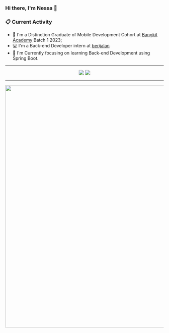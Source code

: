 ### Hi there, I'm Nessa 👋

### 📋 Current Activity

- 🚀 I'm a Distinction Graduate of Mobile Development Cohort at [Bangkit Academy](https://grow.google/intl/id_id/bangkit/?tab=cloud-computing) Batch 1 2023;
- 💻 I'm a Back-end Developer intern at [berijalan](https://berijalan.co.id/)
- 🌱 I'm Currently focusing on learning Back-end Development using Spring Boot.

---

<p align="center">
  <img src="https://github-readme-stats-eight-theta.vercel.app/api?username=AdnSmile&count_private=true&show_icons=true&hide_border=true&theme=buefy"/>
  <img src="https://github-readme-stats.vercel.app/api/top-langs/?username=AdnSmile&langs_count=8&count_private=true&layout=compact&show_icons=true&hide_border=true&theme=buefy" />
</p>

---

<p align="center">
  <img width="770px" src="https://github-readme-streak-stats.herokuapp.com/?user=AdnSmile&hide_border=true&theme=buefy">
</p>
